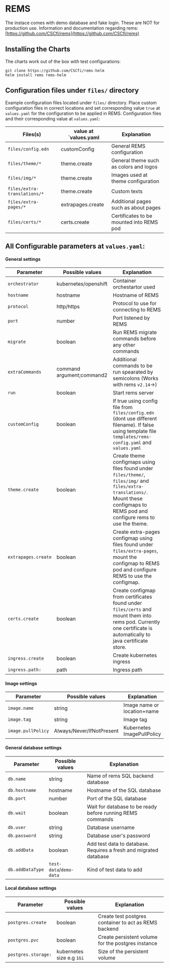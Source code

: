 # REMS

The instace comes with demo database and fake login. These are NOT for production use. Information and documentation regarding rems: [https://github.com/CSCfi/rems](https://github.com/CSCfi/rems)

## Installing the Charts
The charts work out of the box with test configurations:

    git clone https://github.com/CSCfi/rems-helm
    helm install rems rems-helm

## Configuration files under `files/` directory

Example configuration files located under `files/` directory. Place custom configuration files in correct locations and set corresponding value `true` at `values.yaml` for the configuration to be applied in REMS. Configuration files and their corresponding value at `values.yaml`:


| Files(s) | value at `values.yaml | Explanation |
| -------------------------- | ------------------------ | -------------- |
| `files/config.edn` | customConfig | General REMS configuration
| `files/theme/*` | theme.create | General theme such as colors and logos |
| `files/img/*` | theme.create | Images used at theme configuration |
| `files/extra-translations/*` | theme.create | Custom texts |
| `files/extra-pages/*` | extrapages.create | Additional pages such as about pages |
| `files/certs/*` | certs.create | Certificates to be mounted into REMS pod |


## All Configurable parameters at `values.yaml`:

#### General settings

| Parameter | Possible values | Explanation |
| --------- | --------------- | ----------- |
| `orchestrator` | kubernetes/openshift | Container orchestartor used |
| `hostname` | hostname | Hostname of REMS |
| `protocol` | http/https | Protocol to use for connecting to REMS |
| `port` | number | Port listened by REMS |
| `migrate` | boolean | Run REMS migrate commands before any other commands |
| `extraCommands` | command argument;command2 | Additional commands to be run spearated by semicolons (Works with rems `v2.14`->) |
| `run` | boolean  | Start rems server |
| `customConfig` | boolean | If true using config file from `files/config.edn` (dont use different filename). If false using template file `templates/rems-config.yaml` and `values.yaml` |
| `theme.create` | boolean | Create theme configmaps using files found under `files/theme/`, `files/img/` and `files/extra-translations/`. Mount these configmaps to REMS pod and configure rems to use the theme. |
| `extrapages.create` | boolean | Create extra-pages configmap using files found under `files/extra-pages`, mount the configmap to REMS pod and configure REMS to use the configmap. |
| `certs.create` | boolean | Create configmap from certificates found under `files/certs` and mount them into rems pod. Currently one certificate is automatically to java certificate store. |
| `ingress.create` | boolean | Create kubernetes ingress |
| `ingress.path:` | path | Ingress path |


#### Image settings

| Parameter | Possible values | Explanation |
| --------- | --------------- | ----------- |
| `image.name` | string | Image name or location+name |
| `image.tag` | string | Image tag |
| `image.pullPolicy` | Always/Never/IfNotPresent | Kubernetes ImagePullPolicy |


#### General database settings

| Parameter | Possible values | Explanation |
| --------- | --------------- | ----------- |
| `db.name` | string | Name of rems SQL backend database |
| `db.hostname` | hostname | Hostname of the SQL database |
| `db.port` | number | Port of the SQL database |
| `db.wait` | boolean | Wait for database to be ready before running REMS commands |
| `db.user` | string | Database username |
| `db.password` | string | Database user's password |
| `db.addData` | boolean | Add test data to database. Requires a fresh and migrated database |
| `db.addDataType` | `test-data`/`demo-data` | Kind of test data to add |


#### Local database settings

| Parameter | Possible values | Explanation |
| --------- | --------------- | ----------- |
| `postgres.create` | boolean | Create test postgres container to act as REMS backend |
| `postgres.pvc` | boolean |  Create persistent volume for the postgres instance |
| `postgres.storage:` | kubernetes size e.g `1Gi` | Size of the persistent volume |


